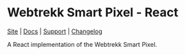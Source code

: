 # Webtrekk Smart Pixel - React

[Site](https://mapp.com) |
[Docs](https://documentation.mapp.com/latest/en/react-15741412.html) |
[Support](https://github.com/Webtrekk/Webtrekk-Smart-Pixel/issues) |
[Changelog](./CHANGELOG.md)

A React implementation of the Webtrekk Smart Pixel.
